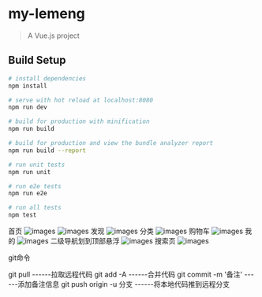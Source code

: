 # my-lemeng

> A Vue.js project

## Build Setup

``` bash
# install dependencies
npm install

# serve with hot reload at localhost:8080
npm run dev

# build for production with minification
npm run build

# build for production and view the bundle analyzer report
npm run build --report

# run unit tests
npm run unit

# run e2e tests
npm run e2e

# run all tests
npm test
```
首页 
![images](https://github.com/hanxubin199502/myall/blob/master/src/assets/1inx.jpg)
![images](https://github.com/hanxubin199502/myall/blob/master/src/assets/2inx.jpg)
发现
![images](https://github.com/hanxubin199502/myall/blob/master/src/assets/3inx.jpg)
分类 
![images](https://github.com/hanxubin199502/myall/blob/master/src/assets/4inx.jpg)
购物车 
![images](https://github.com/hanxubin199502/myall/blob/master/src/assets/5inx.jpg)
我的 
![images](https://github.com/hanxubin199502/myall/blob/master/src/assets/6inx.jpg)
二级导航划到顶部悬浮
![images](https://github.com/hanxubin199502/myall/blob/master/src/assets/7inx.jpg)
搜索页
![images](https://github.com/hanxubin199502/myall/blob/master/src/assets/8inx.jpg)


git命令

git pull  ------拉取远程代码
git add -A ------合并代码
git commit -m '备注' ------添加备注信息
git push origin -u 分支 ------将本地代码推到远程分支